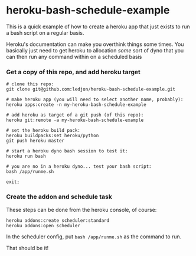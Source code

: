 # heroku-bash-schedule-example
This is a quick example of how to create a heroku app that just exists to run a bash script on a regular basis.

Heroku's documentation can make you overthink things some times.  You basically just need to get heroku to allocation _some_ sort of dyno that you can then run any command within on a scheduled basis

### Get a copy of this repo, and add heroku target

```
# clone this repo:
git clone git@github.com:ledjon/heroku-bash-schedule-example.git 

# make heroku app (you will need to select another name, probably):
heroku apps:create -n my-heroku-bash-schedule-example

# add heroku as target of a git push (of this repo):
heroku git:remote -a my-heroku-bash-schedule-example

# set the heroku build pack:
heroku buildpacks:set heroku/python
git push heroku master

# start a heroku dyno bash session to test it:
heroku run bash

# you are no in a heroku dyno... test your bash script:
bash /app/runme.sh

exit;
```

### Create the addon and schedule task

These steps can be done from the heroku console, of course:

```
heroku addons:create scheduler:standard
heroku addons:open scheduler 
```

In the scheduler config, put `bash /app/runme.sh` as the command to run.

That should be it!
